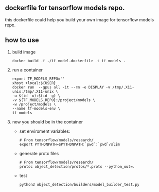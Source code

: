 ## dockerfile for tensorflow models repo.
this dockerfile could help you build your own image for tensorflow models repo.
## how to use
1. build image
    ```
    docker build -f ./tf-model.dockerfile -t tf-models .
    ```
2. run a container
    ```
    export TF_MODELS_REPO=''
    xhost +local:${USER}
    docker run  --gpus all -it --rm -e DISPLAY -v /tmp/.X11-unix:/tmp/.X11-unix \
    -u $(id -u):$(id -g) \
    -v ${TF_MODELS_REPO}:/project/models \
    -w /project/models \
    --name tf-models-env \
    tf-models
    ```
3. now you should be in the container

    - set enviroment variables:
        ```
        # From tensorflow/models/research/
        export PYTHONPATH=$PYTHONPATH:`pwd`:`pwd`/slim
        ```

    - generate proto files
        ```
        # From tensorflow/models/research/
        protoc object_detection/protos/*.proto --python_out=.
        ```

    - test
        ```
        python3 object_detection/builders/model_builder_test.py
        ```